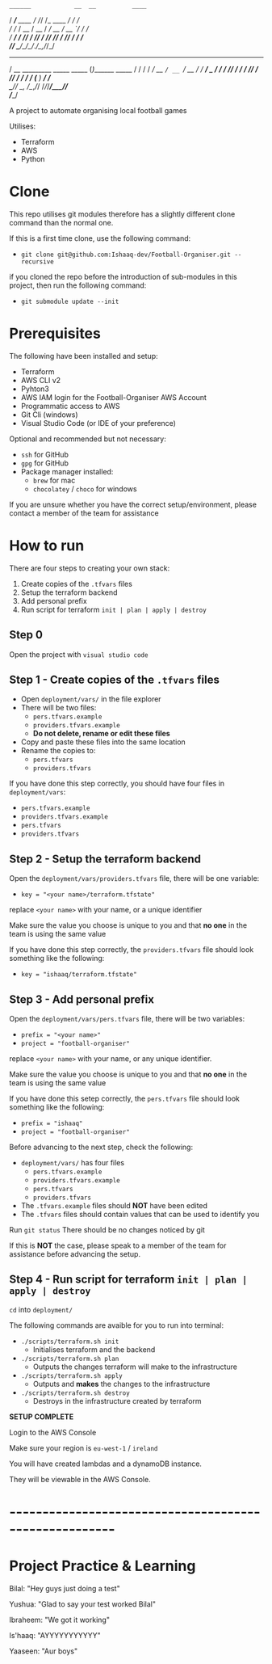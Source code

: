     ______            __  __          ____      
   / ____/___  ____  / /_/ /_  ____ _/ / /      
  / /_  / __ \/ __ \/ __/ __ \/ __ `/ / /       
 / __/ / /_/ / /_/ / /_/ /_/ / /_/ / / /        
/_/    \____/\____/\__/_.___/\__,_/_/_/         
   ____                         _               
  / __ \_________ _____ _____  (_)_______  _____
 / / / / ___/ __ `/ __ `/ __ \/ / ___/ _ \/ ___/
/ /_/ / /  / /_/ / /_/ / / / / (__  )  __/ /    
\____/_/   \__, /\__,_/_/ /_/_/____/\___/_/     
          /____/                                
                                                    
A project to automate organising local football games

Utilises:
- Terraform
- AWS
- Python

# Clone

This repo utilises git modules therefore has a slightly different clone command than the normal one.

If this is a first time clone, use the following command:
- `git clone git@github.com:Ishaaq-dev/Football-Organiser.git --recursive`

if you cloned the repo before the introduction of sub-modules in this project, then run the following command:
- `git submodule update --init`

# Prerequisites

The following have been installed and setup:
- Terraform
- AWS CLI v2
- Pyhton3
- AWS IAM login for the Football-Organiser AWS Account
- Programmatic access to AWS
- Git Cli (windows)
- Visual Studio Code (or IDE of your preference)

Optional and recommended but not necessary:
- `ssh` for GitHub
- `gpg` for GitHub
- Package manager installed:
  - `brew` for mac
  - `chocolatey` / `choco` for windows

If you are unsure whether you have the correct setup/environment, please contact a member of the team for assistance

# How to run

There are four steps to creating your own stack:

1. Create copies of the `.tfvars` files
2. Setup the terraform backend
3. Add personal prefix
4. Run script for terraform `init | plan | apply | destroy`

## Step 0

Open the project with `visual studio code`

## Step 1 - Create copies of the `.tfvars` files

- Open `deployment/vars/` in the file explorer
- There will be two files:
  - `pers.tfvars.example`
  - `providers.tfvars.example`
  - **Do not delete, rename or edit these files**
- Copy and paste these files into the same location
- Rename the copies to:
  - `pers.tfvars`
  - `providers.tfvars`

If you have done this step correctly, you should have four files in `deployment/vars`:
- `pers.tfvars.example`
- `providers.tfvars.example`
- `pers.tfvars`
- `providers.tfvars`

## Step 2 - Setup the terraform backend

Open the `deployment/vars/providers.tfvars` file, there will be one variable:
- `key = "<your name>/terraform.tfstate"`

replace `<your name>` with your name, or a unique identifier

Make sure the value you choose is unique to you and that **no one** in the team is using the same value

If you have done this step correctly, the `providers.tfvars` file should look something like the following:
- `key = "ishaaq/terraform.tfstate"`


## Step 3 - Add personal prefix

Open the `deployment/vars/pers.tfvars` file, there will be two variables:
- `prefix = "<your name>"`
- `project = "football-organiser"`

replace `<your name>` with your name, or any unique identifier.

Make sure the value you choose is unique to you and that **no one** in the team is using the same value

If you have done this setep correctly, the `pers.tfvars` file should look something like the following:
- `prefix = "ishaaq"`
- `project = "football-organiser"`

Before advancing to the next step, check the following:
- `deployment/vars/` has four files
  - `pers.tfvars.example`
  - `providers.tfvars.example`
  - `pers.tfvars`
  - `providers.tfvars`
- The `.tfvars.example` files should **NOT** have been edited
- The `.tfvars` files should contain values that can be used to identify you

Run `git status`
There should be no changes noticed by git 

If this is **NOT** the case, please speak to a member of the team for assistance before advancing the setup.

## Step 4 - Run script for terraform `init | plan | apply | destroy`

`cd` into `deployment/`

The following commands are avaible for you to run into terminal:
- `./scripts/terraform.sh init`
  - Initialises terraform and the backend
- `./scripts/terraform.sh plan`
  - Outputs the changes terraform will make to the infrastructure
- `./scripts/terraform.sh apply`
  - Outputs and **makes** the changes to the infrastructure
- `./scripts/terraform.sh destroy`
  - Destroys in the infrastructure created by terraform

**SETUP COMPLETE**

Login to the AWS Console

Make sure your region is `eu-west-1` / `ireland`

You will have created lambdas and a dynamoDB instance.

They will be viewable in the AWS Console.

# ------------------------------------------------------
# Project Practice & Learning

Bilal: "Hey guys just doing a test"

Yushua: "Glad to say your test worked Bilal"

Ibraheem: "We got it working"

Is'haaq: "AYYYYYYYYYYY"

Yaaseen: "Aur boys"
